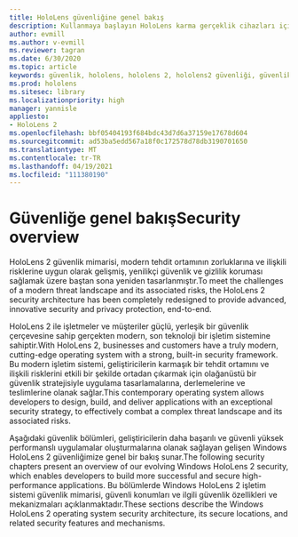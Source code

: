```yaml
---
title: HoloLens güvenliğine genel bakış
description: Kullanmaya başlayın HoloLens karma gerçeklik cihazları için güvenliğe genel bir bakış sunar.
author: evmill
ms.author: v-evmill
ms.reviewer: tagran
ms.date: 6/30/2020
ms.topic: article
keywords: güvenlik, hololens, hololens 2, hololens2 güvenliği, güvenlik genel bakış
ms.prod: hololens
ms.sitesec: library
ms.localizationpriority: high
manager: yannisle
appliesto:
- HoloLens 2
ms.openlocfilehash: bbf05404193f684bdc43d7d6a37159e17678d604
ms.sourcegitcommit: ad53ba5edd567a18f0c172578d78db3190701650
ms.translationtype: MT
ms.contentlocale: tr-TR
ms.lasthandoff: 04/19/2021
ms.locfileid: "111380190"
---
```

# <a name="security-overview"></a><span data-ttu-id="cb449-104">Güvenliğe genel bakış</span><span class="sxs-lookup"><span data-stu-id="cb449-104">Security overview</span></span>

<span data-ttu-id="cb449-105">HoloLens 2 güvenlik mimarisi, modern tehdit ortamının zorluklarına ve ilişkili risklerine uygun olarak gelişmiş, yenilikçi güvenlik ve gizlilik koruması sağlamak üzere baştan sona yeniden tasarlanmıştır.</span><span class="sxs-lookup"><span data-stu-id="cb449-105">To meet the challenges of a modern threat landscape and its associated risks, the HoloLens 2 security architecture has been completely redesigned to provide advanced, innovative security and privacy protection, end-to-end.</span></span>

<span data-ttu-id="cb449-106">HoloLens 2 ile işletmeler ve müşteriler güçlü, yerleşik bir güvenlik çerçevesine sahip gerçekten modern, son teknoloji bir işletim sistemine sahiptir.</span><span class="sxs-lookup"><span data-stu-id="cb449-106">With HoloLens 2, businesses and customers have a truly modern, cutting-edge operating system with a strong, built-in security framework.</span></span> <span data-ttu-id="cb449-107">Bu modern işletim sistemi, geliştiricilerin karmaşık bir tehdit ortamını ve ilişkili risklerini etkili bir şekilde ortadan çıkarmak için olağanüstü bir güvenlik stratejisiyle uygulama tasarlamalarına, derlemelerine ve teslimlerine olanak sağlar.</span><span class="sxs-lookup"><span data-stu-id="cb449-107">This contemporary operating system allows developers to design, build, and deliver applications with an exceptional security strategy, to effectively combat a complex threat landscape and its associated risks.</span></span> 

<span data-ttu-id="cb449-108">Aşağıdaki güvenlik bölümleri, geliştiricilerin daha başarılı ve güvenli yüksek performanslı uygulamalar oluşturmalarına olanak sağlayan gelişen Windows HoloLens 2 güvenliğimize genel bir bakış sunar.</span><span class="sxs-lookup"><span data-stu-id="cb449-108">The following security chapters present an overview of our evolving Windows HoloLens 2 security, which enables developers to build more successful and secure high-performance applications.</span></span> <span data-ttu-id="cb449-109">Bu bölümlerde Windows HoloLens 2 işletim sistemi güvenlik mimarisi, güvenli konumları ve ilgili güvenlik özellikleri ve mekanizmaları açıklanmaktadır.</span><span class="sxs-lookup"><span data-stu-id="cb449-109">These sections describe the Windows HoloLens 2 operating system security architecture, its secure locations, and related security features and mechanisms.</span></span>
